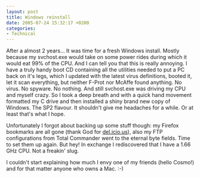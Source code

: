 ```yaml
---
layout: post
title: Windows reinstall
date: 2005-07-24 15:32:17 +0200
categories:
- Technical
---
```

After a almost 2 years... It was time for a fresh Windows install. Mostly because my svchost.exe would take on some power rides during which it would eat 99% of the CPU. And I can tell you that this is really annoying. I have a truly handy boot CD containing all the utilities needed to put a PC back on it's legs, which I updated with the latest virus definitions, booted it, let it scan everything, but neither F-Prot nor McAffe found anything. No virus. No spyware. No nothing. And still svchost.exe was driving my CPU and myself crazy. So I took a deep breath and with a quick hand movement formatted my C drive and then installed a shiny brand new copy of Windows. The SP2 flavour. It shouldn't give me headaches for a while. Or at least that's what I hope.

Unfortunately I forgot about backing up some stuff though: my Firefox bookmarks are all gone (thank God for <a href="http://del.icio.us/">del.icio.us</a>), also my FTP configurations from Total Commander went to the eternal byte fields. Time to set them up again. But hey! In exchange I rediscovered that I have a 1.66 GHz CPU. Not a freakin' slug.

I couldn't start explaining how much I envy one of my friends (hello Cosmo!) and for that matter anyone who owns a Mac. :-)

